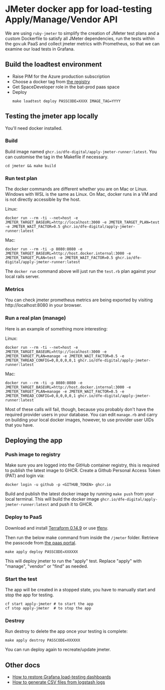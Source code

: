 # JMeter docker app for load-testing Apply/Manage/Vendor API

We are using `ruby-jmeter` to simplify the creation of JMeter test plans and a custom Dockerfile to satisfy all JMeter dependencies, run the tests within the gov.uk PaaS and collect jmeter metrics with Prometheus, so that we can examine our load tests in Grafana.

## Build the loadtest environment
- Raise PIM for the Azure production subscription
- Choose a docker tag from [the registry](https://github.com/DFE-Digital/apply-for-teacher-training/pkgs/container/apply-teacher-training)
- Get SpaceDeveloper role in the bat-prod paas space
- Deploy
    ```
    make loadtest deploy PASSCODE=XXXX IMAGE_TAG=YYYY
    ```

## Testing the jmeter app locally
You'll need docker installed.

### Build
Build image named `ghcr.io/dfe-digital/apply-jmeter-runner:latest`. You can customise the tag in the Makefile if necessary.

```
cd jmeter && make build
```

### Run test plan
The docker commands are different whether you are on Mac or Linux. Windows with WSL is the same as Linux. On Mac, docker runs in a VM and is not directly accessible by the host.

Linux:
```
docker run --rm -ti --net=host -e JMETER_TARGET_BASEURL=http://localhost:3000 -e JMETER_TARGET_PLAN=test -e JMETER_WAIT_FACTOR=0.5 ghcr.io/dfe-digital/apply-jmeter-runner:latest
```

Mac:
```
docker run --rm -ti -p 8080:8080 -e JMETER_TARGET_BASEURL=http://host.docker.internal:3000 -e JMETER_TARGET_PLAN=test -e JMETER_WAIT_FACTOR=0.5 ghcr.io/dfe-digital/apply-jmeter-runner:latest
```

The `docker run` command above will just run the `test.rb` plan against your local rails server.

### Metrics
You can check jmeter prometheus metrics are being exported by visiting http://localhost:8080 in your browser.

### Run a real plan (manage)
Here is an example of something more interesting:

Linux:
```
docker run --rm -ti --net=host -e JMETER_TARGET_BASEURL=http://localhost:3000 -e JMETER_TARGET_PLAN=manage -e JMETER_WAIT_FACTOR=0.5 -e JMETER_THREAD_CONFIG=0,0,0,0,0,1 ghcr.io/dfe-digital/apply-jmeter-runner:latest
```

Mac:
```
docker run --rm -ti -p 8080:8080 -e JMETER_TARGET_BASEURL=http://host.docker.internal:3000 -e JMETER_TARGET_PLAN=manage -e JMETER_WAIT_FACTOR=0.5 -e JMETER_THREAD_CONFIG=0,0,0,0,0,1 ghcr.io/dfe-digital/apply-jmeter-runner:latest
```

Most of these calls will fail, though, because you probably don't have the required provider users in your database. You can edit `manage.rb` and carry on building your local docker images, however, to use provider user UIDs that you have.


## Deploying the app

### Push image to registry
Make sure you are logged into the GitHub container registry, this is required to publish the latest image to GHCR. Create a Github Personal Access Token (PAT) and login via:

```
docker login -u github -p <GITHUB_TOKEN> ghcr.io
```

Build and publish the latest docker image by running `make push` from your local terminal. This will build the docker image `ghcr.io/dfe-digital/apply-jmeter-runner:latest` and push it to GHCR.

### Deploy to PaaS

Download and install [Terraform 0.14.9](https://releases.hashicorp.com/terraform/0.14.9) or use [tfenv](https://github.com/tfutils/tfenv).

Then run the below make command from inside the `/jmeter` folder. Retrieve the passcode from [the paas portal](https://login.london.cloud.service.gov.uk/passcode).

```
make apply deploy PASSCODE=XXXXXX
```

This will deploy jmeter to run the "apply" test. Replace "apply" with "manage", "vendor" or "find" as needed.

### Start the test
The app will be created in a stopped state, you have to manually start and stop the app for testing.

```
cf start apply-jmeter # to start the app
cf stop apply-jmeter  # to stop the app
```

### Destroy
Run destroy to delete the app once your testing is complete:

```
make apply destroy PASSCODE=XXXXXX
```

You can run deploy again to recreate/update jmeter.

## Other docs

- [How to restore Grafana load-testing dashboards](docs/grafana.md)
- [How to generate CSV files from logstash logs](docs/csv_from_logstash.md)
